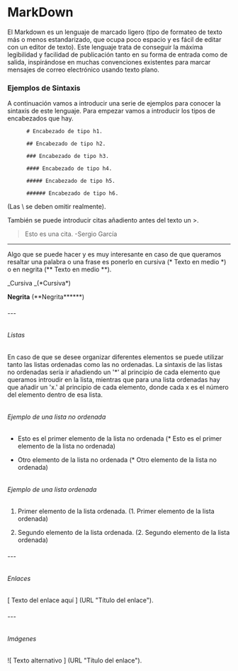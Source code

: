 # MarkDown

El Markdown es un lenguaje de marcado ligero \(tipo de formateo de texto más o menos estandarizado, que ocupa poco espacio y es fácil de editar con un editor de texto\). Este lenguaje trata de conseguir la máxima legibilidad y facilidad de publicación tanto en su forma de entrada como de salida, inspirándose en muchas convenciones existentes para marcar mensajes de correo electrónico usando texto plano.

### Ejemplos de Sintaxis

A continuación vamos a introducir una serie de ejemplos para conocer la sintaxis de este lenguaje. Para empezar vamos a introducir los tipos de encabezados que hay.

```
      # Encabezado de tipo h1.

      ## Encabezado de tipo h2.

      ### Encabezado de tipo h3.

      #### Encabezado de tipo h4.

      ##### Encabezado de tipo h5.

      ###### Encabezado de tipo h6.
```

\(Las \ se deben omitir realmente\).

También se puede introducir citas añadiento antes del texto un &gt;.

> Esto es una cita. -Sergio García

---

Algo que se puede hacer y es muy interesante en caso de que queramos resaltar una palabra o una frase es ponerlo en cursiva \(\* Texto en medio \*\) o en negrita \(\*\* Texto en medio \*\*\).

_Cursiva  _\(\*Cursiva\*\)

**Negrita** \(\*\*Negrita**\*\***\)

###### ---

###### Listas

En caso de que se desee organizar diferentes elementos se puede utilizar tanto las listas ordenadas como las no ordenadas. La sintaxis de las listas no ordenadas sería ir añadiendo un '\*' al principio de cada elemento que queramos introudir en la lista, mientras que para una lista ordenadas hay que añadir un 'x.' al principio de cada elemento, donde cada x es el número del elemento dentro de esa lista.

###### 

###### Ejemplo de una lista no ordenada

* Esto es el primer elemento de la lista no ordenada               \(\* Esto es el primer elemento de la lista no ordenada\)

* Otro elemento de la lista no ordenada                                    \(\* Otro elemento de la lista no ordenada\)

###### 

###### Ejemplo de una lista ordenada

1. Primer elemento de la lista ordenada.                                    \(1. Primer elemento de la lista ordenada\)

2. Segundo elemento de la lista ordenada.                                \(2. Segundo elemento de la lista ordenada\)

###### ---

###### Enlaces

\[ Texto del enlace aquí \] \(URL "Título del enlace"\).

###### ---

###### Imágenes

!\[ Texto alternativo \] \(URL "Título del enlace"\).

###### 



